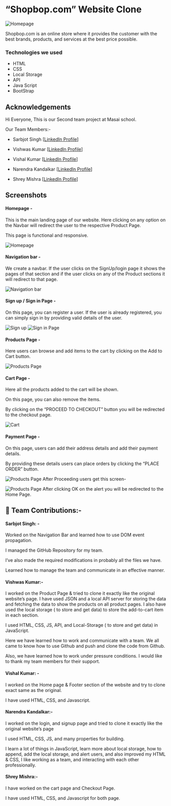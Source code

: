 # “Shopbop.com” Website Clone

![Homepage ](https://miro.medium.com/max/1400/1*W720qf6IcTYetaZ5N8nXdg.png)

Shopbop.com is an online store where it provides the customer with the best brands, products, and services at the best price possible.

### Technologies we used

- HTML
- CSS
- Local Storage
- API
- Java Script
- BootStrap

## Acknowledgements

Hi Everyone, This is our Second team project at Masai school.

Our Team Members:-

- Sarbjot Singh [[LinkedIn Profile](https://www.linkedin.com/in/sarbjot-/)]

- Vishwas Kumar [[LinkedIn Profile](https://www.linkedin.com/in/vishwaskumar99)]

- Vishal Kumar [[LinkedIn Profile](https://www.linkedin.com/in/vishal-kumar-42261922b/)]

- Narendra Kandalkar [[LinkedIn Profile](https://www.linkedin.com/in/narendra-kandalkar-161b55170/)]

- Shrey Mishra [[LinkedIn Profile](https://www.linkedin.com/in/shrey-mishra-2a35131b8)]

## Screenshots

#### Homepage -

This is the main landing page of our website. Here clicking on any option on the Navbar will redirect the user to the respective Product Page.

This page is functional and responsive.

![Homepage ](https://miro.medium.com/max/1400/1*W720qf6IcTYetaZ5N8nXdg.png)

#### Navigation bar -

We create a navbar. If the user clicks on the SignUp/login page it shows the pages of that section and if the user clicks on any of the Product sections it will redirect to that page.

![Navigation bar](https://miro.medium.com/max/1400/1*ybJNafGozTnLg8CZOrDm0w.png)

#### Sign up / Sign in Page -

On this page, you can register a user. If the user is already registered, you can simply sign in by providing valid details of the user.

![Sign up](https://miro.medium.com/max/1400/1*TTTTXZ0UoRNMqLs75ltQKg.png)
![Sign in Page ](https://miro.medium.com/max/1400/1*-Iq828zGb8sALgUMW36_hg.png)

#### Products Page -

Here users can browse and add items to the cart by clicking on the Add to Cart button.

![Products Page](https://miro.medium.com/max/1400/1*ZgAJfcs7zhz4dQGy7TWI8A.png)

#### Cart Page -

Here all the products added to the cart will be shown.

On this page, you can also remove the items.

By clicking on the “PROCEED TO CHECKOUT” button you will be redirected to the checkout page.

![Cart](https://miro.medium.com/max/1400/1*VNav-inGbu94qEGJWJYt6Q.png)

#### Payment Page -

On this page, users can add their address details and add their payment details.

By providing these details users can place orders by clicking the “PLACE ORDER” button.

![Products Page](https://miro.medium.com/max/1400/1*JW4cPBqAuXThPZ8ZU61DSw.png)
After Proceeding users get this screen-

![Products Page](https://miro.medium.com/max/1400/1*NRRUDey-39S7i4Gbc_noDg.png)
After clicking OK on the alert you will be redirected to the Home Page.

## 🚀 Team Contributions:-

#### Sarbjot Singh: -

Worked on the Navigation Bar and learned how to use DOM event propagation.

I managed the GitHub Repository for my team.

I’ve also made the required modifications in probably all the files we have.

Learned how to manage the team and communicate in an effective manner.

#### Vishwas Kumar:-

I worked on the Product Page & tried to clone it exactly like the original website’s page. I have used JSON and a local API server for storing the data and fetching the data to show the products on all product pages. I also have used the local storage ( to store and get data) to store the add-to-cart item in each section.

I used HTML, CSS, JS, API, and Local-Storage ( to store and get data) in JavaScript.

Here we have learned how to work and communicate with a team. We all came to know how to use Github and push and clone the code from Github.

Also, we have learned how to work under pressure conditions. I would like to thank my team members for their support.

#### Vishal Kumar: -

I worked on the Home page & Footer section of the website and try to clone exact same as the original.

I have used HTML, CSS, and Javascript.

#### Narendra Kandalkar:-

I worked on the login, and signup page and tried to clone it exactly like the original website’s page

I used HTML, CSS, JS, and many properties for building.

I learn a lot of things in JavaScript, learn more about local storage, how to append, add the local storage, and alert users, and also improved my HTML & CSS, I like working as a team, and interacting with each other professionally.

#### Shrey Mishra:-

I have worked on the cart page and Checkout Page.

I have used HTML, CSS, and Javascript for both page.
